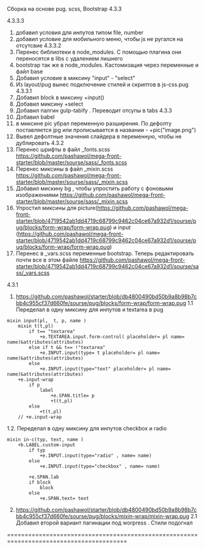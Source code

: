 Сборка на основе pug. scss, Bootstrap 4.3.3

4.3.3.3
1. добавил условия для инпутов типом file, number
1. добавил условие для мобильного меню, чтобы js  не ругался на отсутсвие
4.3.3.2
1. Перенес библиотеки в node_modules.  С помощью плагина они переносятся в libs c удалением лишнего
2. bootstrap так же в  node_modules. Кастомизация  через переменные и файл base
3. Добавил условие в миксину "input" - "select"
4. Из layout/pug вынес подключение стилей и скриптов в js-css.pug
4.3.3.1
1. Добавил block в миксину +input()
2. Добавил миксину +select
3. Добавил палгин gulp-tabify . Переводит отсупы в tabs
4.3.3 
1. Добавил babel
2. в миксине pic  убрал переменную разширения.  По дефолту поставляется jpg  или прописывается в названии  - +pic("image.png")
3. Вывел дефолтные значения слайдера в переменную, чтобы не дублировать
4.3.2
1. Перенес шрифты в файл _fonts.scss https://github.com/pashawol/mega-front-starter/blob/master/sourse/sass/_fonts.scss
2. Перенес миксины в файл _mixin.scss https://github.com/pashawol/mega-front-starter/blob/master/sourse/sass/_mixin.scss
3. Добавил мискину bg , чтобы упростить работу с фоновыми изображениями https://github.com/pashawol/mega-front-starter/blob/master/sourse/sass/_mixin.scss
4. Упростил миксины для picture(https://github.com/pashawol/mega-front-starter/blob/4719542ab1dd4719c68799c9462c04ce67a932d1/sourse/pug/blocks/form-wrap/form-wrap.pug) и input (https://github.com/pashawol/mega-front-starter/blob/4719542ab1dd4719c68799c9462c04ce67a932d1/sourse/pug/blocks/form-wrap/form-wrap.pug)
5. Перенес в _vars.scss  переменные bootstrap. Теперь редактировать почти все в этом файле https://github.com/pashawol/mega-front-starter/blob/4719542ab1dd4719c68799c9462c04ce67a932d1/sourse/sass/_vars.scss

4.3.1

1. https://github.com/pashawol/starter/blob/db4800490bd50b9a8b98b7cbb4c955cf37d660fe/sourse/pug/blocks/form-wrap/form-wrap.pug
1.1 Переделал в  одну миксину для инпутов и textarea в pug
```
mixin input(pl,  t, p, name )
	mixin t(t,pl)
		if t== "textarea"
			+e.TEXTAREA.input.form-control( placeholder= pl name= name)&attributes(attributes)
		else if t && t== !"textarea"
			+e.INPUT.input(type= t placeholder= pl name= name)&attributes(attributes)
		else
			+e.INPUT.input(type="text" placeholder= pl name= name)&attributes(attributes)
	+e.input-wrap
		if p
			label
				+e.SPAN.title= p
				+t(t,pl)
		else
			+t(t,pl)
	// +e.input-wrap
```
1.2. Переделал в  одну миксину для инпутов  checkbox и radio
```
mixin in-c(typ, text, name )
	+b.LABEL.custom-input
		if typ
			+e.INPUT.input(type="radio" , name= name)
		else 
			+e.INPUT.input(type="checkbox" , name= name)

		+e.SPAN.lab
		if block
			block
		else
			+e.SPAN.text= text
```
2. https://github.com/pashawol/starter/blob/db4800490bd50b9a8b98b7cbb4c955cf37d660fe/sourse/pug/blocks/mixin-wrap/mixin-wrap.pug
2.1  Добавил второй  вариант  пагинации под worpress . Стили подогнал

========================================================================================

